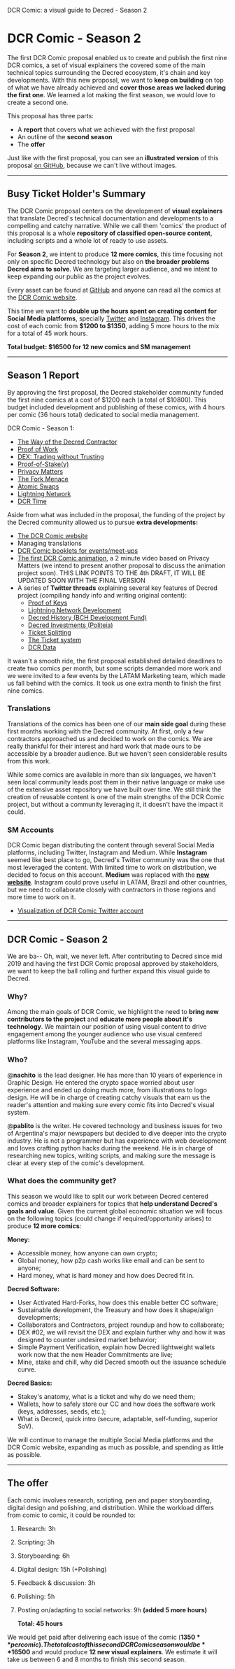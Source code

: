 DCR Comic: a visual guide to Decred - Season 2

# DCR Comic - Season 2

The first DCR Comic proposal enabled us to create and publish the first nine DCR comics, a set of visual explainers the covered some of the main technical topics surrounding the Decred ecosystem, it's chain and key developments. With this new proposal, we want to **keep on building** on top of what we have already achieved and **cover those areas we lacked during the first one**. We learned a lot making the first season, we would love to create a second one.

This proposal has three parts:

- A **report** that covers what we achieved with the first proposal
- An outline of the **second season**
- The **offer**

Just like with the first proposal, you can see an **illustrated version** of this proposal [on GitHub](https://github.com/pLabarta/dcrwebcomic/blob/master/Proposal2/DCR%20Comic-Season2.md), because we can't live without images.

---

## Busy Ticket Holder's Summary

The DCR Comic proposal centers on the development of **visual explainers** that translate Decred's technical documentation and developments to a compelling and catchy narrative. While we call them 'comics' the product of this proposal is a whole **repository of classified open-source content**, including scripts and a whole lot of ready to use assets.

For **Season 2**, we intent to produce **12 more comics**, this time focusing not only on specific Decred technology but also on **the broader problems Decred aims to solve**. We are targeting larger audience, and we intent to keep expanding our public as the project evolves.

Every asset can be found at [GitHub](https://github.com/pLabarta/dcrwebcomic/master) and anyone can read all the comics at the [DCR Comic website](https://dcrcomic.org).

This time we want to **double up the hours spent on creating content for Social Media platforms**, specially [Twitter](https://twitter.com/DCRComic) and [Instagram](https://www.instagram.com/dcrcomic/). This drives the cost of each comic from **$1200 to $1350**, adding 5 more hours to the mix for a total of 45 work hours.

**Total budget: $16500 for 12 new comics and SM management**

---

## Season 1 Report

By approving the first proposal, the Decred stakeholder community funded the first nine comics at a cost of $1200 each (a total of $10800). This budget included development and publishing of these comics, with 4 hours per comic (36 hours total) dedicated to social media management.

DCR Comic - Season 1:

- [The Way of the Decred Contractor](https://dcrcomic.org/01-the-way-of-the-decred-contractor.html)
- [Proof of Work](https://dcrcomic.org/02-down-the-proof-of-work-mines.html)
- [DEX: Trading without Trusting](https://dcrcomic.org/03-dex-trading-without-trusting.html)
- [Proof-of-Stake(y)](https://dcrcomic.org/04-proof-of-stakey.html)
- [Privacy Matters](https://dcrcomic.org/05-privacy-matters.html)
- [The Fork Menace](https://dcrcomic.org/06-the-fork-menace.html)
- [Atomic Swaps](https://dcrcomic.org/07-atomic-swaps.html)
- [Lightning Network](https://dcrcomic.org/08-lightning-network.html)
- [DCR Time](https://dcrcomic.org/09-dcr-time.html)

Aside from what was included in the proposal, the funding of the project by the Decred community allowed us to pursue **extra developments:**

- [The DCR Comic website](https://dcrcomic.org/)
- Managing translations
- [DCR Comic booklets for events/meet-ups](https://github.com/pLabarta/dcrwebcomic/master/tree/master/Swag/Booklets)
- [The first DCR Comic animation](https://youtu.be/I27pKjU-cQ4), a 2 minute video based on Privacy Matters (we intend to present another proposal to discuss the animation project soon). THIS LINK POINTS TO THE 4th DRAFT, IT WILL BE UPDATED SOON WITH THE FINAL VERSION
- A series of **Twitter threads** explaining several key features of Decred project (compiling handy info and writing original content):
  - [Proof of Keys](https://twitter.com/DCRComic/status/1212754649616388096)
  - [Lightning Network Development](https://twitter.com/DCRComic/status/1214936839267799042)
  - [Decred History (BCH Development Fund)](https://twitter.com/DCRComic/status/1220367582479425537)
  - [Decred Investments (Politeia)](https://twitter.com/DCRComic/status/1227285711222521856)
  - [Ticket Splitting](https://twitter.com/DCRComic/status/1201518689037762561)
  - [The Ticket system](https://twitter.com/DCRComic/status/1229406391124791298)
  - [DCR Data](https://twitter.com/DCRComic/status/1218189767759859713)

It wasn't a smooth ride, the first proposal established detailed deadlines to create two comics per month, but some scripts demanded more work and we were invited to a few events by the LATAM Marketing team, which made us fall behind with the comics. It took us one extra month to finish the first nine comics.

### Translations

Translations of the comics has been one of our **main side goal** during these first months working with the Decred community. At first, only a few contractors approached us and decided to work on the comics. We are really thankful for their interest and hard work that made ours to be accessible by a broader audience. But we haven't seen considerable results from this work.

While some comics are available in more than six languages, we haven't seen local community leads post them in their native language or make use of the extensive asset repository we have built over time. We still think the creation of reusable content is one of the main strengths of the DCR Comic project, but without a community leveraging it, it doesn't have the impact it could.

### SM Accounts

DCR Comic began distributing the content through several Social Media platforms, including Twitter, Instagram and Medium. While **Instagram** seemed like best place to go, Decred's Twitter community was the one that most leveraged the content. With limited time to work on distribution, we decided to focus on this account. **Medium** was replaced with the [**new website**](https://dcrcomic.org). Instagram could prove useful in LATAM, Brazil and other countries, but we need to collaborate closely with contractors in those regions and more time to work on it.

- [Visualization of DCR Comic Twitter account](https://dcrcomic.org/comic_tweets.html)

---

## DCR Comic - Season 2

We are ba-- Oh, wait, we never left. After contributing to Decred since mid 2019 and having the first DCR Comic proposal approved by stakeholders, we want to keep the ball rolling and further expand this visual guide to Decred.

### Why?

Among the main goals of DCR Comic, we highlight the need to **bring new contributors to the project** and **educate more people about it's technology**. We maintain our position of using visual content to drive engagement among the younger audience who use visual centered platforms like Instagram, YouTube and the several messaging apps.

### Who?

@**nachito** is the lead designer. He has more than 10  years of experience in Graphic Design. He entered the crypto space  worried about user experience and ended up doing much more, from  illustrations to logo design. He will be in charge of creating catchy  visuals that earn us the reader's attention and making sure every comic  fits into Decred's visual system.

@**pablito** is the writer. He covered technology and business issues for two of  Argentina's major newspapers but decided to dive deeper into the crypto  industry. He is not a programmer but has experience with web development and loves crafting python hacks during the weekend. He is in charge of  researching new topics, writing scripts, and making sure the message is clear at every step of the comic's development.

### What does the community get?

This season we would like to split our work between Decred centered comics and broader explainers for topics that **help understand Decred's goals and value**. Given the current global economic situation we will focus on the following topics (could change if required/opportunity arises) to produce **12 more comics**:

**Money:**

- Accessible money, how anyone can own crypto;
- Global money, how p2p cash works like email and can be sent to anyone;
- Hard money, what is hard money and how does Decred fit in.

**Decred Software:**

- User Activated Hard-Forks, how does this enable better CC software;
- Sustainable development, the Treasury and how does it shape/align developments;
- Collaborators and Contractors, project roundup and how to collaborate;
- DEX #02, we will revisit the DEX and explain further why and how it was designed to counter undesired market behavior;
- Simple Payment Verification, explain how Decred lightweight wallets work now that the new Header Commitments are live;
- Mine, stake and chill, why did Decred smooth out the issuance schedule curve.

**Decred Basics:**

- Stakey's anatomy, what is a ticket and why do we need them;
- Wallets, how to safely store our CC and how does the software work (keys, addresses, seeds, etc.);
- What is Decred, quick intro (secure, adaptable, self-funding, superior SoV).

We will continue to manage the multiple Social Media platforms and the DCR Comic website, expanding as much as possible, and spending as little as possible.

---

## The offer

Each comic involves research, scripting, pen and paper storyboarding, digital design and polishing, and distribution. While the workload differs from comic to comic, it could be rounded to:

1. Research: 3h

2. Scripting: 3h

3. Storyboarding: 6h

4. Digital design: 15h (+Polishing)

5. Feedback & discussion: 3h

6. Polishing: 5h

7. Posting on/adapting to social networks: 9h **(added 5 more hours)**

   **Total: 45 hours**

We would get paid after delivering each issue of the comic (**$1350** per comic). The total cost of this second DCR Comic season would be **$16500** and would produce **12 new visual explainers**. We estimate it will take us between 6 and 8 months to finish this second season.

